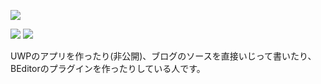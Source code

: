 ![](https://img.shields.io/badge/Lang-C%23-green?style=for-the-badge)

![](https://github-readme-stats.vercel.app/api?username=Cxt73&show_icons=true&theme=react)
![](https://github-readme-stats.vercel.app/api/top-langs/?username=indigo-san&theme=react)

UWPのアプリを作ったり(非公開)、ブログのソースを直接いじって書いたり、BEditorのプラグインを作ったりしている人です。
